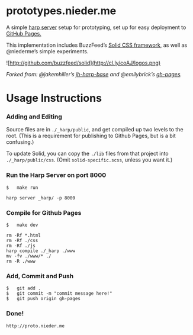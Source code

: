 # prototypes.nieder.me

A simple [harp server](http://harpjs.com) setup for prototyping, set up for easy deployment to [GitHub Pages.](https://help.github.com/articles/creating-project-pages-manually/) 

This implementation includes BuzzFeed’s [Solid CSS framework](http://github.com/buzzfeed/solid), as well as @niederme’s simple experiments. 

![http://github.com/buzzfeed/solid](http://cl.ly/coAJ/logos.png)


_Forked from: @jakemhiller’s [jh-harp-base](https://github.com/jakemhiller/jh-harp-base) and @emilybrick’s [gh-pages](https://github.com/emilybrick/prototypes/tree/gh-pages)._


# Usage Instructions
### Adding and Editing
Source files are in `./_harp/public`, and get compiled up two levels to the root. (This is a requirement for publishing to Github Pages, but is a bit confusing.)

To update Solid, you can copy the `./lib` files from that project into `./_harp/public/css`. (Omit `solid-specific.scss`, unless you want it.)

### Run the Harp Server on port 8000

	$	make run
    
	harp server _harp/ -p 8000

### Compile for Github Pages

	$ 	make dev
	
	rm -Rf *.html
	rm -Rf ./css
	rm -Rf ./js
	harp compile ./_harp ./www
	mv -fv ./www/* ./
	rm -R ./www

### Add, Commit and Push

	$	git add .
	$	git commit -m "commit message here!"
	$	git push origin gh-pages
	
### Done!

	http://proto.nieder.me